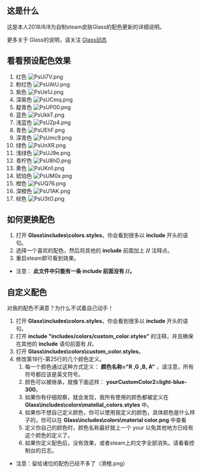 ## 这是什么

这是本人2018/8/8为自制steam皮肤Glass的配色更新的详细说明。

更多关于 Glass的说明，请关注 [Glass动态](https://steamcn.com/t409795-1-1)

## 看看预设配色效果

1. 红色
![PsUi7V.png](https://s1.ax1x.com/2018/08/08/PsUi7V.png)
2. 粉红色
![PsUAtU.png](https://s1.ax1x.com/2018/08/08/PsUAtU.png)
3. 紫色
![PsUe1J.png](https://s1.ax1x.com/2018/08/08/PsUe1J.png)
4. 深紫色
![PsUCmq.png](https://s1.ax1x.com/2018/08/08/PsUCmq.png)
5. 靛青色
![PsUP00.png](https://s1.ax1x.com/2018/08/08/PsUP00.png)
6. 蓝色
![PsUkkT.png](https://s1.ax1x.com/2018/08/08/PsUkkT.png)
7. 浅蓝色
![PsUZp4.png](https://s1.ax1x.com/2018/08/08/PsUZp4.png)
8. 青色
![PsUEhF.png](https://s1.ax1x.com/2018/08/08/PsUEhF.png)
9. 深青色
![PsUmc9.png](https://s1.ax1x.com/2018/08/08/PsUmc9.png)
10. 绿色
![PsUnXR.png](https://s1.ax1x.com/2018/08/08/PsUnXR.png)
11. 浅绿色
![PsUJ9e.png](https://s1.ax1x.com/2018/08/08/PsUJ9e.png)
12. 青柠色
![PsU8hD.png](https://s1.ax1x.com/2018/08/08/PsU8hD.png)
13. 黄色
![PsUKn1.png](https://s1.ax1x.com/2018/08/08/PsUKn1.png)
14. 琥珀色
![PsUM0x.png](https://s1.ax1x.com/2018/08/08/PsUM0x.png)
15. 橙色
![PsUQ76.png](https://s1.ax1x.com/2018/08/08/PsUQ76.png)
16. 深橙色
![PsU1AK.png](https://s1.ax1x.com/2018/08/08/PsU1AK.png)
17. 棕色
![PsU3tO.png](https://s1.ax1x.com/2018/08/08/PsU3tO.png)

## 如何更换配色

1. 打开 **Glass\includes\colors.styles**，你会看到很多以 **include** 开头的语句。
2. 选择一个喜欢的配色，然后将其他的 **include** 前面加上 **//** 注释点。
3. 重启steam即可看到效果。

+ 注意： **此文件中只能有一条 include 前面没有 //。**

## 自定义配色

对我的配色不满意？为什么不试着自己动手！

1. 打开 **Glass\includes\colors.styles**，你会看到很多以 **include** 开头的语句。
2. 打开 **include "includes/colors/custom_color.styles"** 的注释，并且确保在其他的 **include** 语句前面有 **//**。
3. 打开 **Glass\includes\colors\custom_color.styles**。
4. 修改第18行-第25行的几个颜色定义。
    1. 每一个颜色通过这种方式定义： **颜色名称="R ,G ,B, A"** ，请注意，所有符号都应该是英文符号。
    2. 颜色可以被继承，就像下面这样： **yourCustomColor2=light-blue-300**。
    3. 如果你有仔细观察，就会发现，我所有使用的颜色都被定义在  **Glass\includes\colors\matelial_colors.styles** 中。
    4. 如果你不想自己定义颜色，你可以使用我定义的颜色，具体颜色是什么样子的，你可以在 **Glass\includes\colors\material color.png** 中查看
    5. 定义你自己的颜色时，颜色名称最好就上一个 your 以免其他地方已经有这个颜色的定义了。
    6. 如果你定义配色后，没有效果，或者steam上的文字全部消失。请看看控制台的日志。

+ 注意：留给诸位的配色已经不多了（滑稽.png）
